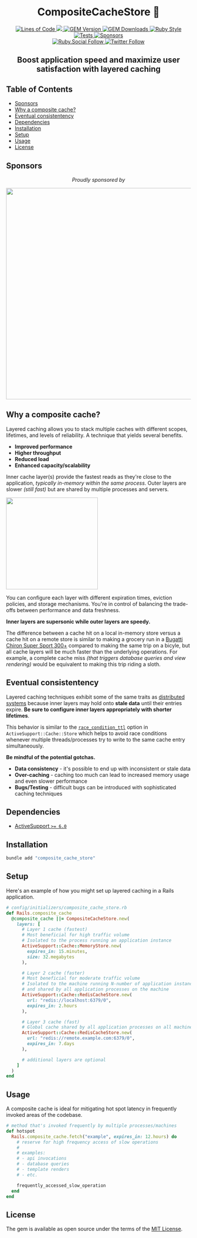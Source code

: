 <p align="center">
  <h1 align="center">CompositeCacheStore 🚀</h1>
  <p align="center">
    <a href="http://blog.codinghorror.com/the-best-code-is-no-code-at-all/">
      <img alt="Lines of Code" src="https://img.shields.io/badge/loc-137-47d299.svg" />
    </a>
    <a href="https://codeclimate.com/github/hopsoft/composite_cache_store/maintainability">
      <img src="https://api.codeclimate.com/v1/badges/80bcd3acced072534a3a/maintainability" />
    </a>
    <a href="https://rubygems.org/gems/composite_cache_store">
      <img alt="GEM Version" src="https://img.shields.io/gem/v/composite_cache_store?color=168AFE&include_prereleases&logo=ruby&logoColor=FE1616">
    </a>
    <a href="https://rubygems.org/gems/composite_cache_store">
      <img alt="GEM Downloads" src="https://img.shields.io/gem/dt/composite_cache_store?color=168AFE&logo=ruby&logoColor=FE1616">
    </a>
    <a href="https://github.com/testdouble/standard">
      <img alt="Ruby Style" src="https://img.shields.io/badge/style-standard-168AFE?logo=ruby&logoColor=FE1616" />
    </a>
    <a href="https://github.com/hopsoft/composite_cache_store/actions/workflows/tests.yml">
      <img alt="Tests" src="https://github.com/hopsoft/composite_cache_store/actions/workflows/tests.yml/badge.svg" />
    </a>
    <a href="https://github.com/sponsors/hopsoft">
      <img alt="Sponsors" src="https://img.shields.io/github/sponsors/hopsoft?color=eb4aaa&logo=GitHub%20Sponsors" />
    </a>
    <br>
    <a href="https://ruby.social/@hopsoft">
      <img alt="Ruby.Social Follow" src="https://img.shields.io/mastodon/follow/000008274?domain=https%3A%2F%2Fruby.social&label=%40hopsoft&style=social">
    </a>
    <a href="https://twitter.com/hopsoft">
      <img alt="Twitter Follow" src="https://img.shields.io/twitter/url?label=%40hopsoft&style=social&url=https%3A%2F%2Ftwitter.com%2Fhopsoft">
    </a>
  </p>
  <h2 align="center">Boost application speed and maximize user satisfaction with layered caching</h2>
</p>

<!-- Tocer[start]: Auto-generated, don't remove. -->

## Table of Contents

  - [Sponsors](#sponsors)
  - [Why a composite cache?](#why-a-composite-cache)
  - [Eventual consistentency](#eventual-consistentency)
  - [Dependencies](#dependencies)
  - [Installation](#installation)
  - [Setup](#setup)
  - [Usage](#usage)
  - [License](#license)

<!-- Tocer[finish]: Auto-generated, don't remove. -->

## Sponsors

<p align="center">
  <em>Proudly sponsored by</em>
</p>
<p align="center">
  <a href="https://www.clickfunnels.com?utm_source=hopsoft&utm_medium=open-source&utm_campaign=composite_cache_store">
    <img src="https://images.clickfunnel.com/uploads/digital_asset/file/176632/clickfunnels-dark-logo.svg" width="575" />
  </a>
</p>

## Why a composite cache?

Layered caching allows you to stack multiple caches with different scopes, lifetimes, and levels of reliability.
A technique that yields several benefits.

- __Improved performance__
- __Higher throughput__
- __Reduced load__
- __Enhanced capacity/scalability__

Inner cache layer(s) provide the fastest reads as they're close to the application, _typically in-memory within the same process_.
Outer layers are slower _(still fast)_ but are shared by multiple processes and servers.

<img height="250" src="https://ik.imagekit.io/hopsoft/composite_cache_store_jnHZcjAuK.svg?updatedAt=1679445477496" />

You can configure each layer with different expiration times, eviction policies, and storage mechanisms.
You're in control of balancing the trade-offs between performance and data freshness.

__Inner layers are supersonic while outer layers are speedy.__

The difference between a cache hit on a local in-memory store versus a cache hit on a remote store
is similar to making a grocery run in a
[Bugatti Chiron Super Sport 300+](https://www.bugatti.com/models/chiron-models/chiron-super-sport-300/)
compared to making the same trip on a bicyle, but all cache layers will be much faster than the underlying operations.
For example, a complete cache miss _(that triggers database queries and view rendering)_ would be equivalent to making this trip riding a sloth.

## Eventual consistentency

Layered caching techniques exhibit some of the same traits as [distributed systems](https://en.wikipedia.org/wiki/Eventual_consistency)
because inner layers may hold onto __stale data__ until their entries expire.
__Be sure to configure inner layers appropriately with shorter lifetimes__.

This behavior is similar to the
[`race_condition_ttl`](https://api.rubyonrails.org/classes/ActiveSupport/Cache/Store.html#method-i-fetch-label-Options)
option in `ActiveSupport::Cache::Store` which helps to avoid race conditions whenever multiple threads/processes try to write to the same cache entry simultaneously.

__Be mindful of the potential gotchas.__

- __Data consistency__ - it's possible to end up with inconsistent or stale data
- __Over-caching__ - caching too much can lead to increased memory usage and even slower performance
- __Bugs/Testing__ - difficult bugs can be introduced with sophisticated caching techniques

## Dependencies

- [ActiveSupport `>= 6.0`](https://github.com/rails/rails/tree/main/activesupport)

## Installation

```sh
bundle add "composite_cache_store"
```

## Setup

Here's an example of how you might set up layered caching in a Rails application.

```ruby
# config/initializers/composite_cache_store.rb
def Rails.composite_cache
  @composite_cache ||= CompositeCacheStore.new(
    layers: [
      # Layer 1 cache (fastest)
      # Most beneficial for high traffic volume
      # Isolated to the process running an application instance
      ActiveSupport::Cache::MemoryStore.new(
        expires_in: 15.minutes,
        size: 32.megabytes
      ),

      # Layer 2 cache (faster)
      # Most beneficial for moderate traffic volume
      # Isolated to the machine running N-number of application instances,
      # and shared by all application processes on the machine
      ActiveSupport::Cache::RedisCacheStore.new(
        url: "redis://localhost:6379/0",
        expires_in: 2.hours
      ),

      # Layer 3 cache (fast)
      # Global cache shared by all application processes on all machines
      ActiveSupport::Cache::RedisCacheStore.new(
        url: "redis://remote.example.com:6379/0",
        expires_in: 7.days
      ),

      # additional layers are optional
    ]
  )
end
```

## Usage

A composite cache is ideal for mitigating hot spot latency in frequently invoked areas of the codebase.

```ruby
# method that's invoked frequently by multiple processes/machines
def hotspot
  Rails.composite_cache.fetch("example", expires_in: 12.hours) do
    # reserve for high frequency access of slow operations
    #
    # examples:
    # - api invocations
    # - database queries
    # - template renders
    # - etc.

    frequently_accessed_slow_operation
  end
end
```

## License

The gem is available as open source under the terms of the [MIT License](https://opensource.org/licenses/MIT).
